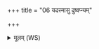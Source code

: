 +++
title = "06 यदस्मासु दुष्वप्न्यम्"

+++
<details><summary>मूलम् (WS)</summary>

यदस्मासु दुष्वप्न्यं यद् गोषु यच्च नो गृहे ।  
अनास्माकस्तद् देवपीयुः पीयारुं निष्कमिव प्रति मुञ्चताम्॥ ६ ॥  
नवारत्नीनवमायास्माकं तन्वस्परि ।  
दुष्वप्न्यं सर्वं दुर्भूतं द्विषते निर्दिशामसि ॥ ७ ॥
</details>